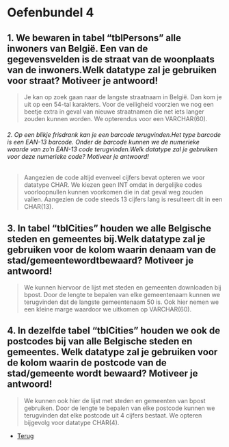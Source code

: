 # Oefenbundel 4

## 1. We bewaren in tabel “tblPersons” alle inwoners van België. Een van de gegevensvelden is de straat van de woonplaats van de inwoners.Welk datatype zal je gebruiken voor straat? Motiveer je antwoord!

> Je kan op zoek gaan naar de langste straatnaam in België. Dan kom je uit op een 54-tal karakters. Voor de veiligheid voorzien we nog een beetje extra in geval van nieuwe straatnamen die net iets langer zouden kunnen worden. We opterendus voor een VARCHAR(60).

###### 2. Op een blikje frisdrank kan je een barcode terugvinden.Het type barcode is een EAN-13 barcode. Onder de barcode kunnen we de numerieke waarde van zo’n EAN-13 code terugvinden.Welk datatype zal je gebruiken voor deze numerieke code? Motiveer je antwoord!

> Aangezien de code altijd evenveel cijfers bevat opteren we voor datatype CHAR. We kiezen geen INT omdat in dergelijke codes voorloopnullen kunnen voorkomen die in dat geval weg zouden vallen. Aangezien de code steeds 13 cijfers lang is resulteert dit in een CHAR(13).

## 3. In tabel “tblCities” houden we alle Belgische steden en gemeentes bij.Welk datatype zal je gebruiken voor de kolom waarin denaam van de stad/gemeentewordtbewaard? Motiveer je antwoord!

> We kunnen hiervoor de lijst met steden en gemeenten downloaden bij bpost. Door de lengte te bepalen van elke gemeentenaam kunnen we terugvinden dat de langste gemeentenaam 50 is. Ook hier nemen we een kleine marge waardoor we uitkomen op VARCHAR(60).

## 4. In dezelfde tabel “tblCities” houden we ook de postcodes bij van alle Belgische steden en gemeentes. Welk datatype zal je gebruiken voor de kolom waarin de postcode van de stad/gemeente wordt bewaard? Motiveer je antwoord!

> We kunnen ook hier de lijst met steden en gemeenten van bpost gebruiken. Door de lengte te bepalen van elke postcode kunnen we terugvinden dat elke postcode uit 4 cijfers bestaat. We opteren bijgevolg voor datatype CHAR(4).

- [Terug](/Index/Oefeningen-Databases/Deel2.md)